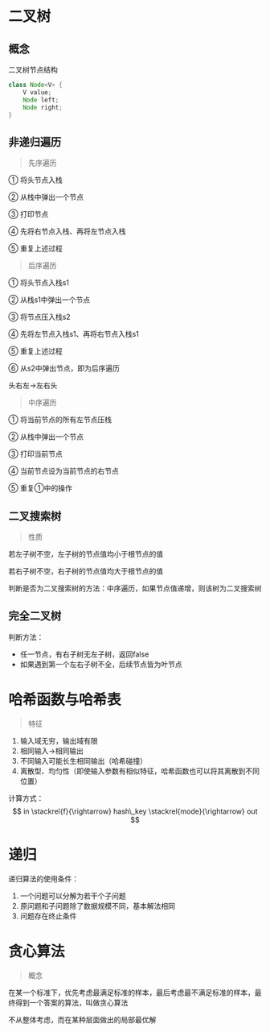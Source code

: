 # 二叉树

## 概念

二叉树节点结构

```java
class Node<V> {
	V value;
	Node left;
	Node right;
}
```



## 非递归遍历

> 先序遍历

① 将头节点入栈

② 从栈中弹出一个节点

③ 打印节点

④ 先将右节点入栈、再将左节点入栈

⑤ 重复上述过程



> 后序遍历

① 将头节点入栈s1

② 从栈s1中弹出一个节点

③ 将节点压入栈s2

④ 先将左节点入栈s1、再将右节点入栈s1

⑤ 重复上述过程

⑥ 从s2中弹出节点，即为后序遍历



头右左->左右头



> 中序遍历

① 将当前节点的所有左节点压栈

② 从栈中弹出一个节点

③ 打印当前节点

④ 当前节点设为当前节点的右节点

⑤ 重复①中的操作



## 二叉搜索树

> 性质

若左子树不空，左子树的节点值均小于根节点的值

若右子树不空，右子树的节点值均大于根节点的值



判断是否为二叉搜索树的方法：中序遍历，如果节点值递增，则该树为二叉搜索树



## 完全二叉树

判断方法：

- 任一节点，有右子树无左子树，返回false
- 如果遇到第一个左右子树不全，后续节点皆为叶节点



# 哈希函数与哈希表

> 特征

1. 输入域无穷，输出域有限
2. 相同输入->相同输出
3. 不同输入可能长生相同输出（哈希碰撞）
4. 离散型、均匀性（即使输入参数有相似特征，哈希函数也可以将其离散到不同位置）



计算方式：
$$
in \stackrel{f}{\rightarrow} hash\_key \stackrel{mode}{\rightarrow} out
$$




# 递归

递归算法的使用条件：

1. 一个问题可以分解为若干个子问题
2. 原问题和子问题除了数据规模不同，基本解法相同
3. 问题存在终止条件



# 贪心算法

> 概念

在某一个标准下，优先考虑最满足标准的样本，最后考虑最不满足标准的样本，最终得到一个答案的算法，叫做贪心算法

不从整体考虑，而在某种层面做出的局部最优解

















